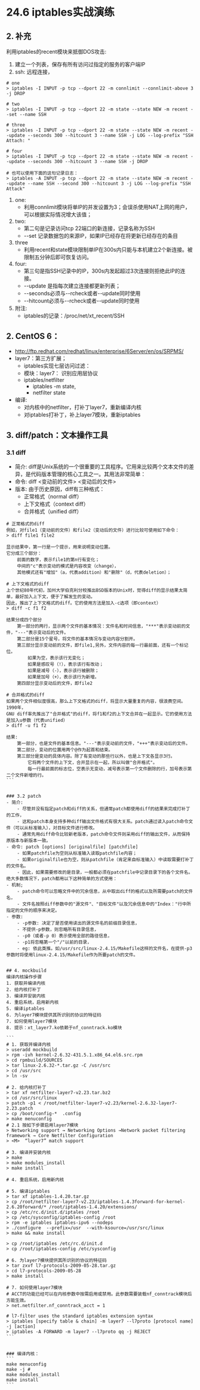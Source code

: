 # 24.6 iptables实战演练
## 2. 补充
利用iptables的recent模块来抵御DOS攻击:
1. 建立一个列表，保存有所有访问过指定的服务的客户端IP
2. ssh: 远程连接，

```
# one
> iptables -I INPUT -p tcp --dport 22 -m connlimit --connlimit-above 3 -j DROP

# two
> iptables -I INPUT -p tcp --dport 22 -m state --state NEW -m recent --set --name SSH

# three
> iptables -I INPUT -p tcp --dport 22 -m state --state NEW -m recent --update --seconds 300 --hitcount 3 --name SSH -j LOG --log-prefix "SSH Attach: "

# four
> iptables -I INPUT -p tcp --dport 22 -m state --state NEW -m recent --update --seconds 300 --hitcount 3 --name SSH -j DROP

# 也可以使用下面的这句记录日志：
> iptables -A INPUT -p tcp --dport 22 -m state --state NEW -m recent --update --name SSH --second 300 --hitcount 3 -j LOG --log-prefix "SSH Attack"
```

1. one:
    - 利用connlimit模块将单IP的并发设置为3；会误杀使用NAT上网的用户，可以根据实际情况增大该值；
2. two:
    - 第二句是记录访问tcp 22端口的新连接，记录名称为SSH
    - --set 记录数据包的来源IP，如果IP已经存在将更新已经存在的条目
3. three
    - 利用recent和state模块限制单IP在300s内只能与本机建立2个新连接。被限制五分钟后即可恢复访问。
4. four:
    - 第三句是指SSH记录中的IP，300s内发起超过3次连接则拒绝此IP的连接。
    - --update 是指每次建立连接都更新列表；
    - --seconds必须与--rcheck或者--update同时使用
    - --hitcount必须与--rcheck或者--update同时使用
5. 附注:
    - iptables的记录：/proc/net/xt_recent/SSH


## 2. CentOS 6：
- http://ftp.redhat.com/redhat/linux/enterprise/6Server/en/os/SRPMS/
- layer7：第三方扩展；
    - iptables实现七层访问过滤：
    - 模块：layer7： 识别应用层协议
    - iptables/netfilter
        - iptables -m state,
        - netfilter state
- 编译:
    - 对内核中的netfilter，打补丁layer7，重新编译内核
    - 对iptables打补丁，补上layer7模块，重新iptables


## 3. diff/patch：文本操作工具
### 3.1 diff
- 简介: diff是Unix系统的一个很重要的工具程序。它用来比较两个文本文件的差异，是代码版本管理的核心工具之一。其用法非常简单：
- 命令: diff <变动前的文件> <变动后的文件>
- 版本: 由于历史原因，diff有三种格式：
    - 正常格式（normal diff）
    - 上下文格式（context diff）
    - 合并格式（unified diff）

````
# 正常格式的diff
例如，对file1（变动前的文件）和file2（变动后的文件）进行比较可使用如下命令：
> diff file1 file2

显示结果中，第一行是一个提示，用来说明变动位置。
它分成三个部分：
    前面的数字，表示file1的第n行有变化；
    中间的"c"表示变动的模式是内容改变（change），
    其他模式还有"增加"（a，代表addition）和"删除"（d，代表deletion）；

# 上下文格式的diff
上个世纪80年代初，加州大学伯克利分校推出BSD版本的Unix时，觉得diff的显示结果太简单，最好加入上下文，便于了解发生的变动。
因此，推出了上下文格式的diff。它的使用方法是加入-c选项（即context）
> diff -c f1 f2

结果分成四个部分
    第一部分的两行，显示两个文件的基本情况：文件名和时间信息，"***"表示变动前的文件，"---"表示变动后的文件。
    第二部分是15个星号，将文件的基本情况与变动内容分割开。
    第三部分显示变动前的文件，即file1,另外，文件内容的每一行最前面，还有一个标记位。
        如果为空，表示该行无变化；
        如果是感叹号（!），表示该行有改动；
        如果是减号（-），表示该行被删除；
        如果是加号（+），表示该行为新增。
    第四部分显示变动后的文件，即file2

# 合并格式的diff
如果两个文件相似度很高，那么上下文格式的diff，将显示大量重复的内容，很浪费空间。1990年，
GNU diff率先推出了"合并格式"的diff，将f1和f2的上下文合并在一起显示。它的使用方法是加入u参数（代表unified）
> diff -u f1 f2

结果:
    第一部分，也是文件的基本信息。"---"表示变动前的文件，"+++"表示变动后的文件。
    第二部分，变动的位置用两个@作为起首和结束。
    第三部分是变动的具体内容。除了有变动的那些行以外，也是上下文各显示3行。
        它将两个文件的上下文，合并显示在一起，所以叫做"合并格式"。
        每一行最前面的标志位，空表示无变动，减号表示第一个文件删除的行，加号表示第二个文件新增的行。
```


### 3.2 patch
- 简介:
    - 尽管并没有指定patch和diff的关系，但通常patch都使用diff的结果来完成打补丁的工作，
    - 这和patch本身支持多种diff输出文件格式有很大关系。patch通过读入patch命令文件（可以从标准输入），对目标文件进行修改。
    - 通常先用diff命令比较新老版本，patch命令文件则采用diff的输出文件，从而保持原版本与新版本一致。
- 命令: patch [options] [originalfile] [patchfile]
    - 如果patchfile为空则从标准输入读取patchfile内容；
    - 如果originalfile也为空，则从patchfile（肯定来自标准输入）中读取需要打补丁的文件名。
    - 因此，如果需要修改的是目录，一般都必须在patchfile中记录目录下的各个文件名。绝大多数情况下，patch都用以下这种简单的方式使用：
- 机制;
    - patch命令可以忽略文件中的冗余信息，从中取出diff的格式以及所需要patch的文件名，
    - 文件名按照diff参数中的"源文件"、"目标文件"以及冗余信息中的"Index："行中所指定的文件的顺序来决定。
- 参数:
    - -p参数: 决定了是否使用读出的源文件名的前缀目录信息，
    - 不提供-p参数，则忽略所有目录信息，
    - -p0（或者-p 0）表示使用全部的路径信息，
    - -p1将忽略第一个"/"以前的目录，
    - eg: 依此类推。如/usr/src/linux-2.4.15/Makefile这样的文件名，在提供-p3参数时将使用linux-2.4.15/Makefile作为所要patch的文件。


## 4. mockbuild
编译内核操作步骤
1. 获取并编译内核
2. 给内核打补丁
3. 编译并安装内核
4. 重启系统，启用新内核
5. 编译iptables
6. 为layer7模块提供其所识别的协议的特征码
7. 如何使用layer7模块
8. 提示：xt_layer7.ko依赖于nf_conntrack.ko模块

```
# 1. 获取并编译内核
> useradd mockbuild
> rpm -ivh kernel-2.6.32-431.5.1.x86_64.el6.src.rpm
> cd rpmbuild/SOURCES
> tar linux-2.6.32-*.tar.gz -C /usr/src
> cd /usr/src
> ln -sv

# 2. 给内核打补丁
> tar xf netfilter-layer7-v2.23.tar.bz2
> cd /usr/src/linux
> patch -p1 < /root/netfilter-layer7-v2.23/kernel-2.6.32-layer7-2.23.patch
> cp /boot/config-*  .config
> make menuconfig
# 2.1 按如下步骤启用layer7模块        
> Networking support → Networking Options →Network packet filtering framework → Core Netfilter Configuration
> <M>  “layer7” match support

# 3. 编译并安装内核
> make
> make modules_install
> make install

# 4. 重启系统，启用新内核

# 5. 编译iptables
> tar xf iptables-1.4.20.tar.gz
> cp /root/netfilter-layer7-v2.23/iptables-1.4.3forward-for-kernel-2.6.20forward/* /root/iptables-1.4.20/extensions/
> cp /etc/rc.d/init.d/iptales /root
> cp /etc/sysconfig/iptables-config /root
> rpm -e iptables iptables-ipv6 --nodeps
> ./configure  --prefix=/usr  --with-ksource=/usr/src/linux
> make && make install

> cp /root/iptables /etc/rc.d/init.d
> cp /root/iptables-config /etc/sysconfig

# 6. 为layer7模块提供其所识别的协议的特征码
> tar zxvf l7-protocols-2009-05-28.tar.gz
> cd l7-protocols-2009-05-28
> make install        

# 7. 如何使用layer7模块
# ACCT的功能已经可以在内核参数中按需启用或禁用。此参数需要装载nf_conntrack模块后方能生效。
> net.netfilter.nf_conntrack_acct = 1

# l7-filter uses the standard iptables extension syntax
> iptables [specify table & chain] -m layer7 --l7proto [protocol name] -j [action]
> iptables -A FORWARD -m layer7 --l7proto qq -j REJECT
```


### 编译内核：
```
make menuconfig
make -j #
make modules_install
make install
```
